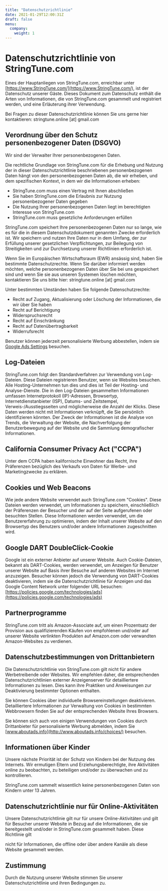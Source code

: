 ```yaml
---
title: "Datenschutzrichtlinie"
date: 2021-01-29T12:00:31Z
draft: false
menu:
  company:
    weight: 1
---
```


# Datenschutzrichtlinie von StringTune.com

Eines der Hauptanliegen von StringTune.com, erreichbar unter [https://www.StringTune.com/](https://www.StringTune.com/), ist der Datenschutz unserer Gäste. Dieses Dokument zum Datenschutz enthält die Arten von Informationen, die von StringTune.com gesammelt und registriert werden, und eine Erläuterung ihrer Verwendung.

Bei Fragen zu dieser Datenschutzrichtlinie können Sie uns gerne hier kontaktieren: stringtune.online [at] gmail.com

## Verordnung über den Schutz personenbezogener Daten (DSGVO)

Wir sind der Verwalter Ihrer personenbezogenen Daten.

Die rechtliche Grundlage von StringTune.com für die Erhebung und Nutzung der in dieser Datenschutzrichtlinie beschriebenen personenbezogenen Daten hängt von den personenbezogenen Daten ab, die wir erheben, und dem spezifischen Kontext, in dem wir die Informationen erheben:

- StringTune.com muss einen Vertrag mit Ihnen abschließen
- Sie haben StringTune.com die Erlaubnis zur Nutzung personenbezogener Daten gegeben
- Die Nutzung Ihrer personenbezogenen Daten liegt im berechtigten Interesse von StringTune.com
- StringTune.com muss gesetzliche Anforderungen erfüllen

StringTune.com speichert Ihre personenbezogenen Daten nur so lange, wie es für die in diesem Datenschutzdokument genannten Zwecke erforderlich ist. Wir speichern und nutzen Ihre Daten nur in dem Umfang, der zur Erfüllung unserer gesetzlichen Verpflichtungen, zur Beilegung von Streitigkeiten und zur Durchsetzung unserer Richtlinien erforderlich ist.

Wenn Sie im Europäischen Wirtschaftsraum (EWR) ansässig sind, haben Sie bestimmte Datenschutzrechte. Wenn Sie darüber informiert werden möchten, welche personenbezogenen Daten über Sie bei uns gespeichert sind und wenn Sie sie aus unseren Systemen löschen möchten, kontaktieren Sie uns bitte hier: stringtune.online [at] gmail.com

Unter bestimmten Umständen haben Sie folgende Datenschutzrechte:

- Recht auf Zugang, Aktualisierung oder Löschung der Informationen, die wir über Sie haben
- Recht auf Berichtigung
- Widerspruchsrecht
- Recht auf Einschränkung
- Recht auf Datenübertragbarkeit
- Widerrufsrecht

Benutzer können jederzeit personalisierte Werbung abbestellen, indem sie [Google Ads Settings](https://www.google.com/settings/ads) besuchen.

## Log-Dateien

StringTune.com folgt den Standardverfahren zur Verwendung von Log-Dateien. Diese Dateien registrieren Benutzer, wenn sie Websites besuchen. Alle Hosting-Unternehmen tun dies und dies ist Teil der Hosting- und Analyse-Dienste. Die in den Log-Dateien gesammelten Informationen umfassen Internetprotokoll (IP)-Adressen, Browsertyp, Internetdienstanbieter (ISP), Datums- und Zeitstempel, Verweis-/Ausstiegsseiten und möglicherweise die Anzahl der Klicks. Diese Daten werden nicht mit Informationen verknüpft, die Sie persönlich identifizieren könnten. Der Zweck der Informationen ist die Analyse von Trends, die Verwaltung der Website, die Nachverfolgung der Benutzerbewegung auf der Website und die Sammlung demografischer Informationen.

## California Consumer Privacy Act ("CCPA")

Unter dem CCPA haben kalifornische Einwohner das Recht, ihre Präferenzen bezüglich des Verkaufs von Daten für Werbe- und Marketingzwecke zu erklären. 

## Cookies und Web Beacons

Wie jede andere Website verwendet auch StringTune.com "Cookies". Diese Dateien werden verwendet, um Informationen zu speichern, einschließlich der Präferenzen der Besucher und der auf der Seite aufgerufenen oder besuchten Stellen. Diese Informationen werden verwendet, um die Benutzererfahrung zu optimieren, indem der Inhalt unserer Website auf den Browsertyp des Benutzers und/oder andere Informationen zugeschnitten wird.

## Google DART DoubleClick-Cookie

Google ist ein externer Anbieter auf unserer Website. Auch Cookie-Dateien, bekannt als DART-Cookies, werden verwendet, um Anzeigen für Benutzer unserer Website auf Basis ihrer Besuche auf anderen Websites im Internet anzuzeigen. Besucher können jedoch die Verwendung von DART-Cookies deaktivieren, indem sie die Datenschutzrichtlinie für Anzeigen und das Google Content Network unter folgender URL besuchen: [https://policies.google.com/technologies/ads](https://policies.google.com/technologies/ads)

## Partnerprogramme

StringTune.com tritt als Amazon-Associate auf, um einen Prozentsatz der Provision aus qualifizierenden Käufen von empfohlenen und/oder auf unserer Website verlinkten Produkten auf Amazon.com oder verwandten Amazon-Websites zu verdienen.

## Datenschutzbestimmungen von Drittanbietern

Die Datenschutzrichtlinie von StringTune.com gilt nicht für andere Werbetreibende oder Websites. Wir empfehlen daher, die entsprechenden Datenschutzrichtlinien externer Anzeigenserver für detailliertere Informationen zu lesen. Dies kann ihre Praktiken und Anweisungen zur Deaktivierung bestimmter Optionen enthalten.

Sie können Cookies über individuelle Browsereinstellungen deaktivieren. Detailliertere Informationen zur Verwaltung von Cookies in bestimmten Webbrowsern finden Sie auf der entsprechenden Website Ihres Browsers.

Sie können sich auch von einigen Verwendungen von Cookies durch Drittanbieter für personalisierte Werbung abmelden, indem Sie [www.aboutads.info](http://www.aboutads.info/choices/) besuchen.

## Informationen über Kinder

Unsere nächste Priorität ist der Schutz von Kindern bei der Nutzung des Internets. Wir ermutigen Eltern und Erziehungsberechtigte, ihre Aktivitäten online zu beobachten, zu beteiligen und/oder zu überwachen und zu kontrollieren.

StringTune.com sammelt wissentlich keine personenbezogenen Daten von Kindern unter 13 Jahren.

## Datenschutzrichtlinie nur für Online-Aktivitäten

Unsere Datenschutzrichtlinie gilt nur für unsere Online-Aktivitäten und gilt für Besucher unserer Website in Bezug auf die Informationen, die sie bereitgestellt und/oder in StringTune.com gesammelt haben. Diese Richtlinie gilt

 nicht für Informationen, die offline oder über andere Kanäle als diese Website gesammelt werden.

## Zustimmung

Durch die Nutzung unserer Website stimmen Sie unserer Datenschutzrichtlinie und ihren Bedingungen zu.

